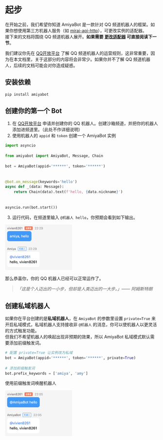 # 起步

在开始之前，我们希望你知道 AmiyaBot 是一款针对 QQ
频道机器人的框架。如果你想使用第三方机器人服务（如 [mirai-api-http](https://github.com/project-mirai/mirai-api-http)），可更改实例的适配器。<br>
接下来的文档将围绕 QQ 频道机器人展开。**如果需要 [更改适配器](/develop/basic/selectAdapter) 可直接阅读下一节**。

我们建议你先在 [QQ开放平台](https://bot.q.qq.com/wiki) 了解 QQ 频道机器人的运营规则，这非常重要，因为在本文档里，关于这部分的内容将会非常少。如果你并不了解 QQ
频道机器人，后续的文档可能会对你造成疑惑。

## 安装依赖

```bash
pip install amiyabot
```

## 创建你的第一个 Bot

1. 在 [QQ开放平台](https://q.qq.com/) 申请并创建你的 QQ 机器人。创建沙箱频道，并把你的机器人添加进频道里。（此处不作详细说明）
2. 使用机器人的 `appid` 和 `token` 创建一个 AmiyaBot 实例

```python
import asyncio

from amiyabot import AmiyaBot, Message, Chain

bot = AmiyaBot(appid='******', token='******')


@bot.on_message(keywords='hello')
async def _(data: Message):
    return Chain(data).text(f'hello, {data.nickname}')


asyncio.run(bot.start())
```

3. 运行代码，在频道里输入 `@机器人 hello`，你预期会看到如下输出。

<img style="width: 220px" src="../../assets/examples/hello2.png" alt="image">

那么恭喜你，你的 QQ 机器人已经可以正常运作了。

> _「这是个人迈出的一小步，但却是人类迈出的一大步。」—— 阿姆斯特朗_

## 创建私域机器人

如果你在平台创建的是**私域机器人**，在 `AmiyaBot` 的参数里设置 `private=True` 来开启私域模式，私域机器人支持接收非 `@机器人` 的消息，你可以使机器人以更灵活的方式触发功能。<br>
但我们不希望机器人的唤起出现非预期的效果，所以 AmiyaBot 私域模式默认需要添加前缀触发词。

```python
# 配置 private=True 让实例改为私域
bot = AmiyaBot(appid='******', token='******', private=True)

# 添加前缀触发词
bot.prefix_keywords = ['amiya', 'amy']
```

使用前缀触发词唤醒机器人

<img style="width: 220px" src="../../assets/examples/hello.png" alt="image">
